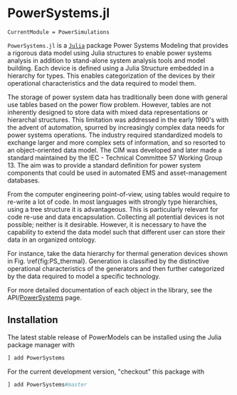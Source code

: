 # PowerSystems.jl

```@meta
CurrentModule = PowerSimulations
```

`PowerSystems.jl` is a [`Julia`](http://www.julialang.org) package Power Systems Modeling that provides a rigorous data model using Julia structures to enable power systems analysis in addition to stand-alone system analysis tools and model building. Each device is defined using a Julia Structure embedded in a hierarchy for types. This enables categorization of the devices by their operational characteristics and the data required to model them.

The storage of power system data has traditionally been done with general use tables based on the power flow problem. However, tables are not inherently designed to store data with mixed data representations or hierarchal structures. This limitation was addressed in the early 1990's with the advent of automation, spurred by increasingly complex data needs for power systems operations. The industry required standardized models to exchange larger and more complex sets of information, and so resorted to an object-oriented data model. The CIM was developed and later made a standard maintained by the IEC - Technical Committee 57 Working Group 13. The aim was to provide a standard definition for power system components that could be used in automated EMS and asset-management databases.

From the computer engineering point-of-view, using tables would require to re-write a lot of code. In most languages with strongly type hierarchies, using a tree structure it is advantageous. This is particularly relevant for code re-use and data encapsulation. Collecting all potential devices is not possible; neither is it desirable. However, it is necessary to have the capability to extend the data model such that different user can store their data in an organized ontology.

For instance, take the data hierarchy for thermal generation devices shown in Fig. \ref{fig:PS_thermal}. Generation is classified by the distinctive operational characteristics of the generators and then further categorized by the data required to model a specific technology.

For more detailed documentation of each object in the library, see the API/[PowerSystems](@ref) page.

## Installation

The latest stable release of PowerModels can be installed using the Julia package manager with

```julia
] add PowerSystems
```

For the current development version, "checkout" this package with

```julia
] add PowerSystems#master
```
